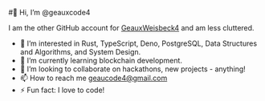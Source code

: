 #👋 Hi, I’m @geauxcode4

I am the other GitHub account for [GeauxWeisbeck4](https://github.com/geauxweisbeck4) and am less cluttered.

- 👀 I’m interested in Rust, TypeScript, Deno, PostgreSQL, Data Structures and Algorithms, and System Design.
- 🌱 I’m currently learning blockchain development.
- 💞️ I’m looking to collaborate on hackathons, new projects - anything!
- 📫 How to reach me geaucode4@gmail.com
- ⚡ Fun fact: I love to code!


